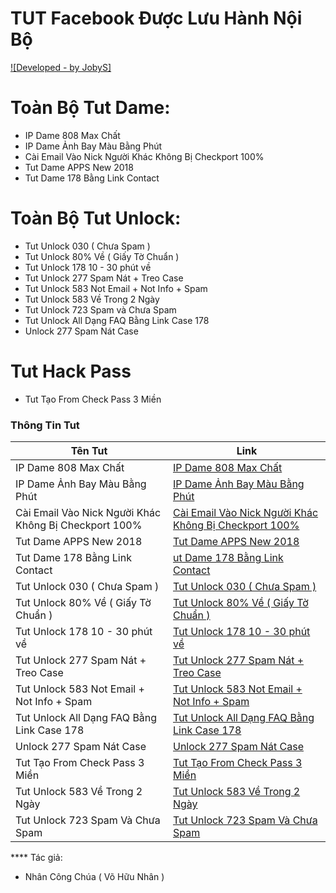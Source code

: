 # TUT Facebook Được Lưu Hành Nội Bộ

[![Developed - by JobyS]](https://fb.me/NQS.King)

# Toàn Bộ Tut Dame:
  - IP Dame 808 Max Chất
  - IP Dame Ảnh Bay Màu Bằng Phút
  - Cài Email Vào Nick Người Khác Không Bị Checkport 100%
  - Tut Dame APPS New 2018
  - Tut Dame 178 Bằng Link Contact
# Toàn Bộ Tut Unlock:  
  - Tut Unlock 030 ( Chưa Spam )
  - Tut Unlock 80% Về ( Giấy Tờ Chuẩn )
  - Tut Unlock 178 10 - 30 phút về
  - Tut Unlock 277 Spam Nát + Treo Case
  - Tut Unlock 583 Not Email + Not Info + Spam
  - Tut Unlock 583 Về Trong 2 Ngày
  - Tut Unlock 723 Spam và Chưa Spam 
  - Tut Unlock All Dạng FAQ Bằng Link Case 178
  - Unlock 277 Spam Nát Case
# Tut Hack Pass  
  - Tut Tạo From Check Pass 3 Miền

### Thông Tin Tut

| Tên Tut | Link |
| ------ | ------ |
| IP Dame 808 Max Chất | [IP Dame 808 Max Chất ][1] |
| IP Dame Ảnh Bay Màu Bằng Phút | [IP Dame Ảnh Bay Màu Bằng Phút][2] |
| Cài Email Vào Nick Người Khác Không Bị Checkport 100% | [Cài Email Vào Nick Người Khác Không Bị Checkport 100%][3] |
| Tut Dame APPS New 2018  | [Tut Dame APPS New 2018 ][4] |
| Tut Dame 178 Bằng Link Contact | [ut Dame 178 Bằng Link Contact][5] |
| Tut Unlock 030 ( Chưa Spam ) | [Tut Unlock 030 ( Chưa Spam )][6] |
| Tut Unlock 80% Về ( Giấy Tờ Chuẩn ) | [Tut Unlock 80% Về ( Giấy Tờ Chuẩn )][7] |
| Tut Unlock 178 10 - 30 phút về | [Tut Unlock 178 10 - 30 phút về][8] |
| Tut Unlock 277 Spam Nát + Treo Case | [Tut Unlock 277 Spam Nát + Treo Case][9] |
| Tut Unlock 583 Not Email + Not Info + Spam | [Tut Unlock 583 Not Email + Not Info + Spam][10] |
| Tut Unlock All Dạng FAQ Bằng Link Case 178 | [Tut Unlock All Dạng FAQ Bằng Link Case 178][11] |
| Unlock 277 Spam Nát Case | [Unlock 277 Spam Nát Case][12] |
| Tut Tạo From Check Pass 3 Miền | [Tut Tạo From Check Pass 3 Miền][13] |
| Tut Unlock 583 Về Trong 2 Ngày | [Tut Unlock 583 Về Trong 2 Ngày ][14] |
| Tut Unlock 723 Spam Và Chưa Spam | [Tut Unlock 723 Spam Và Chưa Spam][15] |

   [1]: <https://github.com/jobys-997/JobyS-TuT/blob/master/tut-dame-808>
   [2]: <https://github.com/jobys-997/JobyS-TuT/blob/master/tut-dame-anh>
   [3]: <https://github.com/jobys-997/JobyS-TuT/blob/master/tut-cai-mail>
   [4]: <https://github.com/jobys-997/JobyS-TuT/blob/master/tut-dame-apps-nguyen-thuy>
   [5]: <https://github.com/jobys-997/JobyS-TuT/blob/master/tut-dame-178>
   [6]: <https://github.com/jobys-997/JobyS-TuT/blob/master/tut-unlock-030>
   [7]: <https://github.com/jobys-997/JobyS-TuT/blob/master/tut-unlock-030-80%25>
   [8]: <https://github.com/jobys-997/JobyS-TuT/blob/master/tut-unlock-178>
   [9]: <https://github.com/jobys-997/JobyS-TuT/blob/master/tut-unlock-277-nat-case>
   [10]: <https://github.com/jobys-997/JobyS-TuT/blob/master/tut-unlock-not-info-email>
   [11]: <https://github.com/jobys-997/JobyS-TuT/blob/master/unlock-all-dang-faq-bang-case-178>
   [12]: <https://github.com/jobys-997/JobyS-TuT/blob/master/unlock-277-nat>
   [13]: <https://github.com/jobys-997/JobyS-TuT/blob/master/tut-tao-from-checkpass>
   [14]: <https://github.com/jobys-997/JobyS-TuT/blob/master/unlock-583-ve-trong-2-ngay>
   [15]: <https://github.com/jobys-997/JobyS-TuT/blob/master/unlock-723-spam-va-chua-spam>
   
   **** Tác giả:
   - Nhân Công Chúa ( Võ Hữu Nhân )


